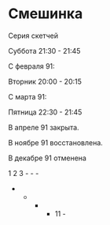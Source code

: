 # Смешинка

Серия скетчей

Суббота 21:30 - 21:45

С февраля 91:

Вторник 20:00 - 20:15

С марта 91:

Пятница 22:30 - 21:45

В апреле 91 закрыта.

В ноябре 91 восстановлена.

В декабре 91 отменена

1   2   3   -   -   -
-   -   -   -   11  -
